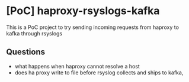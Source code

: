 # [PoC] haproxy-rsyslogs-kafka

This is a PoC project to try sending incoming requests from haproxy to kafka through rsyslogs

## Questions
- what happens when haproxy cannot resolve a host
- does ha proxy write to file before rsyslog collects and ships to kafka, 